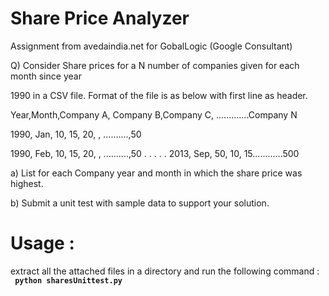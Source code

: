 Share Price Analyzer
==================

Assignment from avedaindia.net for GobalLogic (Google Consultant)

 Q)   Consider Share prices for a N number of companies given for each month since year     
 
1990 in a CSV file.  Format of the file is as below with first line as header.
 
Year,Month,Company A, Company B,Company C, .............Company N
 
1990, Jan, 10, 15, 20, , ..........,50

 
1990, Feb, 10, 15, 20, , ..........,50
.
.
.
.
.
2013, Sep, 50, 10, 15............500

a) List for each Company year and month in which the share price was highest.

b) Submit a unit test with sample data to support your solution.  


Usage :
========
extract all the attached files in a directory and run the following command :
<br>
<code>
<strong>python sharesUnittest.py</strong>
</code>

  
